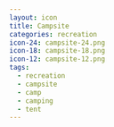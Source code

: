 ```yaml
---
layout: icon
title: Campsite
categories: recreation
icon-24: campsite-24.png
icon-18: campsite-18.png
icon-12: campsite-12.png
tags:
  - recreation
  - campsite
  - camp
  - camping
  - tent
---
```

